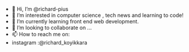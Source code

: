 - 👋 Hi, I’m @richard-pius
- 👀 I’m interested in computer science , tech news and learning to code!
- 🌱 I’m currently learning front end web development.
- 💞️ I’m looking to collaborate on ...
- 📫 How to reach me on:
- instagram :@richard_koyikkara

<!---
richard-pius/richard-pius is a ✨ special ✨ repository because its `README.md` (this file) appears on your GitHub profile.
You can click the Preview link to take a look at your changes.
--->
